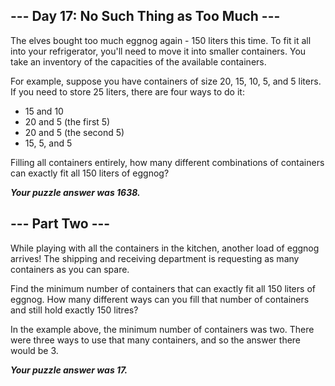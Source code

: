 ## --- Day 17: No Such Thing as Too Much ---

The elves bought too much eggnog again - 150 liters this time. To fit it all into your refrigerator, you'll need to move it into smaller containers. You take an inventory of the capacities of the available containers.

For example, suppose you have containers of size 20, 15, 10, 5, and 5 liters. If you need to store 25 liters, there are four ways to do it:

- 15 and 10
- 20 and 5 (the first 5)
- 20 and 5 (the second 5)
- 15, 5, and 5

Filling all containers entirely, how many different combinations of containers can exactly fit all 150 liters of eggnog?

**_Your puzzle answer was 1638._**

## --- Part Two ---

While playing with all the containers in the kitchen, another load of eggnog arrives! The shipping and receiving department is requesting as many containers as you can spare.

Find the minimum number of containers that can exactly fit all 150 liters of eggnog. How many different ways can you fill that number of containers and still hold exactly 150 litres?

In the example above, the minimum number of containers was two. There were three ways to use that many containers, and so the answer there would be 3.

**_Your puzzle answer was 17._**